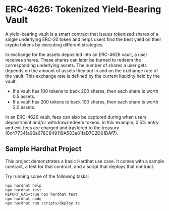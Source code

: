 # ERC-4626: Tokenized Yield-Bearing Vault

A yield-bearing vault is a smart contract that issues tokenized shares of a single underlying ERC-20 token and helps users find the best yield on their crypto tokens by executing different strategies.

In exchange for the assets deposited into an ERC-4626 vault, a user receives shares. These shares can later be burned to redeem the corresponding underlying assets. The number of shares a user gets depends on the amount of assets they put in and on the exchange rate of the vault. This exchange rate is defined by the current liquidity held by the vault.

- If a vault has 100 tokens to back 200 shares, then each share is worth 0.5 assets.
- If a vault has 200 tokens to back 100 shares, then each share is worth 2.0 assets.

In an ERC-4626 vault, fees can also be captured during when users deposit/mint and/or withdraw/redeem tokens. In this example, 0.5% entry and exit fees are charged and trasfered to the treasury (0x477341a96a678C849119A583e81faD7C2D61DAf7).

## Sample Hardhat Project

This project demonstrates a basic Hardhat use case. It comes with a sample contract, a test for that contract, and a script that deploys that contract.

Try running some of the following tasks:

```shell
npx hardhat help
npx hardhat test
REPORT_GAS=true npx hardhat test
npx hardhat node
npx hardhat run scripts/deploy.ts
```
